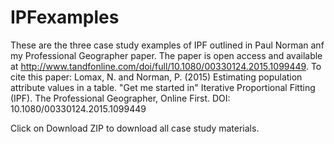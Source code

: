 # IPFexamples
These are the three case study examples of IPF outlined in Paul Norman anf my  Professional Geographer paper.
The paper is open access and available at http://www.tandfonline.com/doi/full/10.1080/00330124.2015.1099449.
To cite this paper: Lomax, N. and Norman, P. (2015) Estimating population attribute values in a table. "Get me started in" Iterative Proportional Fitting (IPF). The Professional Geographer, Online First. DOI: 10.1080/00330124.2015.1099449

Click on Download ZIP to download all case study materials.
